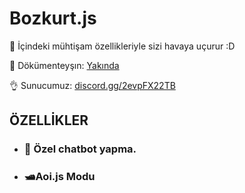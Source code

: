 # Bozkurt.js
🚀 İçindeki mühtişam özellikleriyle sizi havaya uçurur :D

📖 Dökümenteyşın:  <a href="sa">Yakında </a>

👌 Sunucumuz: <a href="https://discord.gg/2evpFX22TB">discord.gg/2evpFX22TB</a>

## ÖZELLİKLER
<ul><li><h3>💬 Özel chatbot yapma.</h3></li><li><h3>🛥️Aoi.js Modu</h3></li>
</ul>
